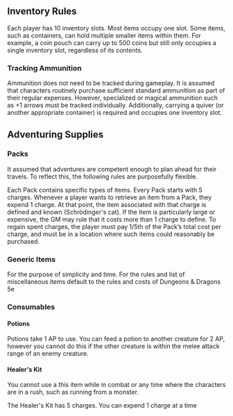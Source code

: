 ## Inventory Rules
Each player has 10 inventory slots. Most items occupy one slot. Some items, such as containers, can hold multiple smaller items within them. For example, a coin pouch can carry up to 500 coins but still only occupies a single inventory slot, regardless of its contents.

### Tracking Ammunition
Ammunition does not need to be tracked during gameplay. It is assumed that characters routinely purchase sufficient standard ammunition as part of their regular expenses. However, specialized or magical ammunition such as +1 arrows must be tracked individually. Additionally, carrying a quiver (or another appropriate container) is required and occupies one inventory slot.

## Adventuring Supplies
### Packs
It assumed that adventures are competent enough to plan ahead for their travels. To reflect this, the following rules are purposefully flexible.

Each Pack contains specific types of items. Every Pack starts with 5 charges. Whenever a player wants to retrieve an item from a Pack, they expend 1 charge. At that point, the item associated with that charge is defined and known (Schrödinger's cat). If the item is particularly large or expensive, the GM may rule that it costs more than 1 charge to define. To regain spent charges, the player must pay 1/5th of the Pack’s total cost per charge, and must be in a location where such items could reasonably be purchased.

### Generic Items
For the purpose of simplicity and time. For the rules and list of miscellaneous items default to the rules and costs of Dungeons & Dragons 5e

### Consumables
#### Potions
Potions take 1 AP to use. You can feed a potion to another creature for 2 AP, however you cannot do this if the other creature is within the melee attack range of an enemy creature. 

#### Healer's Kit
You cannot use a this item while in combat or any time where the characters are in a rush, such as running from a monster. 

The Healer's Kit has 5 charges. You can expend 1 charge at a time

